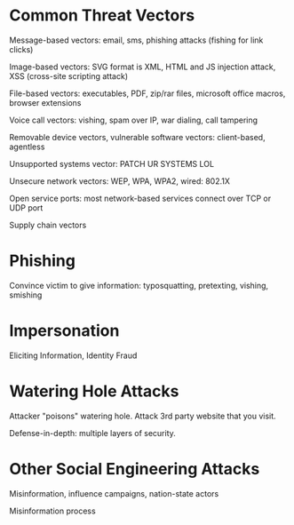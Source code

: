 # Common Threat Vectors

Message-based vectors: email, sms, phishing attacks (fishing for link clicks)

Image-based vectors: SVG format is XML, HTML and JS injection attack, XSS (cross-site scripting attack)

File-based vectors: executables, PDF, zip/rar files, microsoft office macros, browser extensions

Voice call vectors: vishing, spam over IP, war dialing, call tampering

Removable device vectors, vulnerable software vectors: client-based, agentless

Unsupported systems vector: PATCH UR SYSTEMS LOL

Unsecure network vectors: WEP, WPA, WPA2, wired: 802.1X

Open service ports: most network-based services connect over TCP or UDP port

Supply chain vectors

# Phishing

Convince victim to give information: typosquatting, pretexting, vishing, smishing

# Impersonation

Eliciting Information, Identity Fraud

# Watering Hole Attacks

Attacker "poisons" watering hole. Attack 3rd party website that you visit.

Defense-in-depth: multiple layers of security.

# Other Social Engineering Attacks

Misinformation, influence campaigns, nation-state actors

Misinformation process